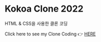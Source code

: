 # Kokoa Clone 2022
HTML & CSS을 사용한 클론 코딩

Click here to see my Clone Coding 👉 [HERE](https://youbine.github.io/kokoa-clone-2022/)
